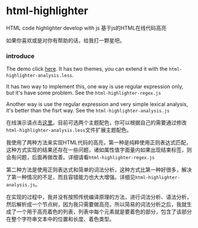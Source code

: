 # html-highlighter
HTML code highlighter develop with js 基于js的HTML在线代码高亮

如果你喜欢或是对你有帮助的话，给我打一颗星吧。

### introduce
The demo click [here](https://lanbomo.github.io/html-highlighter/examples/index.html). It has two themes, you can extend it with the `html-highlighter-analysis.less`.

It has two way to implement this, one way is use regular expression only, but it's have some problem. See the `html-highlighter-regex.js`

Another way is use the regular expression and very simple lexical analysis, it's better than the fisrt way. See the `html-highlighter-analysis.js`

在线演示请点击[这里](https://lanbomo.github.io/html-highlighter/examples/index.html)。目前可选两个主题配色，你可以根据自己的需要通过修改`html-highlighter-analysis.less`文件扩展主题配色。

我使用了两种方法来实现HTML代码的高亮，第一种是纯粹使用正则表达式匹配，这种方式实现的结果还存在一些问题，诸如属性值字面量内如果出现结束标签，则会有问题，后面再做改善。详细请看`html-highlighter-regex.js`

第二种方法是使用正则表达式和简单的词法分析，这种方式比第一种好很多，解决了第一种情况的不足，而且容错能力也大大增强。详细见`html-highlighter-analysis.js`。

在实现的过程中，我并没有按照传统编译原理的方法，进行词法分析、语法分析，然后解析成一个节点树，因为我只需要做高亮，所以简易的词法分析之后，我就生成了一个用于高亮着色的列表，列表中每个元素就是要着色的部分，包含了该部分在整个字符串文本中的位置和长度、着色类型。